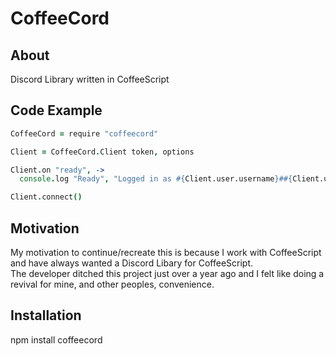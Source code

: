 # CoffeeCord

## About

Discord Library written in CoffeeScript

## Code Example

```coffee
CoffeeCord = require "coffeecord"

Client = CoffeeCord.Client token, options

Client.on "ready", ->
  console.log "Ready", "Logged in as #{Client.user.username}##{Client.user.discriminator}"

Client.connect()
```

## Motivation

My motivation to continue/recreate this is because I work with CoffeeScript and have always wanted a Discord Libary for CoffeeScript. 
<br />
The developer ditched this project just over a year ago and I felt like doing a revival for mine, and other peoples, convenience.


## Installation

npm install coffeecord
